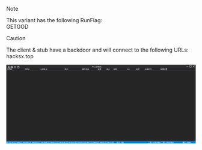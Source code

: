 > [!NOTE]  
> This variant has the following RunFlag:  
> GETGOD  

> [!CAUTION]
> The client & stub have a backdoor and will connect to the following URLs:  
> hacksx.top  

![Screenshot](https://raw.githubusercontent.com/Cryakl/Ultimate-RAT-Collection/refs/heads/main/Gh0stCringe/Pc%20Gh0st%20V1.0/Screenshot.png)
